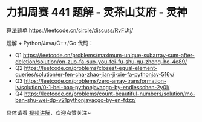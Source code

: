 # 力扣周赛 441 题解 - 灵茶山艾府 - 灵神

算法题单 https://leetcode.cn/circle/discuss/RvFUtj/

题解 + Python/Java/C++/Go 代码：
- Q1 https://leetcode.cn/problems/maximum-unique-subarray-sum-after-deletion/solution/on-zuo-fa-suo-you-fei-fu-shu-qu-zhong-ho-4e89/
- Q2 https://leetcode.cn/problems/closest-equal-element-queries/solution/er-fen-cha-zhao-jian-ji-xie-fa-pythonjav-516v/
- Q3 https://leetcode.cn/problems/zero-array-transformation-iv/solution/0-1-bei-bao-pythonjavacgo-by-endlesschen-2y0l/
- Q4 https://leetcode.cn/problems/count-beautiful-numbers/solution/mo-ban-shu-wei-dp-v21pythonjavacgo-by-en-fdzz/

具体请看 [视频讲解](https://www.bilibili.com/video/BV1JYQ8YWEvD/)，欢迎点赞关注~
